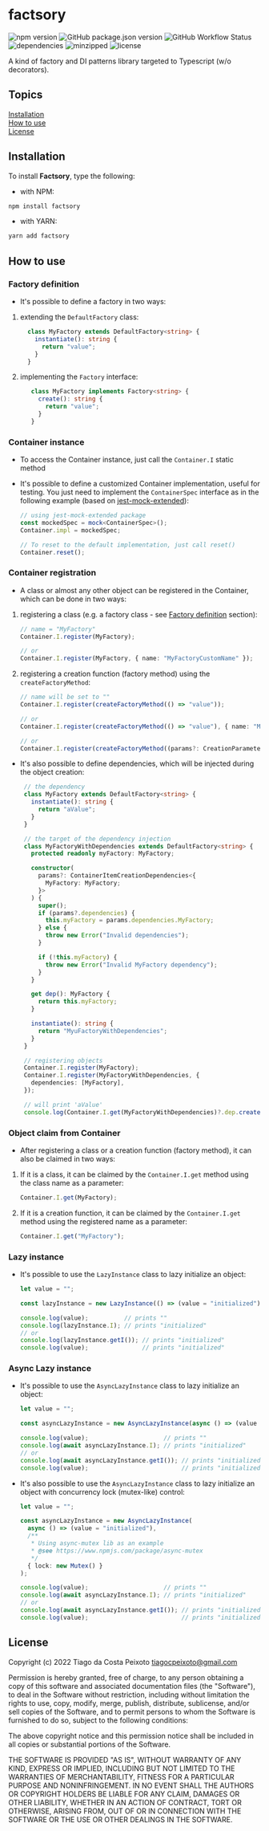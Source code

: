 # factsory

[badge.fury.io]: <> "[![npm version](https://badge.fury.io/js/factsory.svg)](https://badge.fury.io/js/factsory)"
[badge.fury.io]: <> "[![GitHub version](https://badge.fury.io/gh/tiagocpeixoto%2Ffactsory.svg)](https://badge.fury.io/gh/tiagocpeixoto%2Ffactsory)"
[GitHub badge]: <> "![validate](https://github.com/tiagocpeixoto/factsory/workflows/validate/badge.svg)"
![npm version](https://img.shields.io/npm/v/factsory)
![GitHub package.json version](https://img.shields.io/github/package-json/v/tiagocpeixoto/factsory)
![GitHub Workflow Status](https://img.shields.io/github/workflow/status/tiagocpeixoto/factsory/validate)
![dependencies](https://img.shields.io/librariesio/github/tiagocpeixoto/factsory)
![minzipped](https://img.shields.io/bundlephobia/minzip/factsory)
![license](https://img.shields.io/github/license/tiagocpeixoto/factsory)

A kind of factory and DI patterns library targeted to Typescript (w/o decorators).


## Topics

[Installation](#installation)  
[How to use](#how-to-use)  
[License](#license)  


## Installation

To install **Factsory**, type the following:

- with NPM:

``` bash
npm install factsory
```

- with YARN:

``` bash
yarn add factsory
```


## How to use

  
### Factory definition

- It's possible to define a factory in two ways:

1. extending the `DefaultFactory` class:

    ``` ts
      class MyFactory extends DefaultFactory<string> {
        instantiate(): string {
          return "value";
        }
      }
    ```

1. implementing the `Factory` interface:

   ``` ts
      class MyFactory implements Factory<string> {
        create(): string {
          return "value";
        }
      }
   ```


### Container instance

- To access the Container instance, just call the `Container.I` static method

- It's possible to define a customized Container implementation, useful for testing. You just need to implement 
  the `ContainerSpec` interface as in the following example (based on [jest-mock-extended](https://www.npmjs.com/package/jest-mock-extended)):

   ``` ts
   // using jest-mock-extended package
   const mockedSpec = mock<ContainerSpec>();
   Container.impl = mockedSpec;
  
   // To reset to the default implementation, just call reset()
   Container.reset();
   ```


### Container registration

- A class or almost any other object can be registered in the Container, which can be done in two ways:

1. registering a class (e.g. a factory class - see [Factory definition](#factory-definition) section):

   ``` ts
   // name = "MyFactory"
   Container.I.register(MyFactory);
   
   // or
   Container.I.register(MyFactory, { name: "MyFactoryCustomName" });
   ```

1. registering a creation function (factory method) using the ```createFactoryMethod```:

   ``` ts
   // name will be set to ""
   Container.I.register(createFactoryMethod(() => "value"));
   
   // or
   Container.I.register(createFactoryMethod(() => "value"), { name: "MyFactoryWithValue" });
   
   // or
   Container.I.register(createFactoryMethod((params?: CreationParameters) => params?.args), { name: "MyFactoryWithArgs", args: "value" });
   ```
   
- It's also possible to define dependencies, which will be injected during the object creation:
 
   ``` ts
    // the dependency
    class MyFactory extends DefaultFactory<string> {
      instantiate(): string {
        return "aValue";
      }
    }
  
    // the target of the dependency injection
    class MyFactoryWithDependencies extends DefaultFactory<string> {
      protected readonly myFactory: MyFactory;

      constructor(
        params?: ContainerItemCreationDependencies<{
          MyFactory: MyFactory;
        }>
      ) {
        super();
        if (params?.dependencies) {
          this.myFactory = params.dependencies.MyFactory;
        } else {
          throw new Error("Invalid dependencies");
        }

        if (!this.myFactory) {
          throw new Error("Invalid MyFactory dependency");
        }
      }
  
      get dep(): MyFactory {
        return this.myFactory;
      }

      instantiate(): string {
        return "MyuFactoryWithDependencies";
      }
    }  
  
    // registering objects
    Container.I.register(MyFactory);
    Container.I.register(MyFactoryWithDependencies, {
      dependencies: [MyFactory],
    });
  
    // will print 'aValue'
    console.log(Container.I.get(MyFactoryWithDependencies)?.dep.create());
   ```


### Object claim from Container

- After registering a class or a creation function (factory method), it can also be claimed in two ways: 

1. If it is a class, it can be claimed by the `Container.I.get` method using the class name as a parameter:

   ``` ts
   Container.I.get(MyFactory);
   ```

1. If it is a creation function, it can be claimed by the `Container.I.get` method using the registered name as a parameter:

   ``` ts
   Container.I.get("MyFactory");
   ```


### Lazy instance 

- It's possible to use the `LazyInstance` class to lazy initialize an object:

    ``` ts
    let value = "";

    const lazyInstance = new LazyInstance(() => (value = "initialized"));

    console.log(value);          // prints ""
    console.log(lazyInstance.I); // prints "initialized"
    // or 
    console.log(lazyInstance.getI()); // prints "initialized"
    console.log(value);               // prints "initialized"
    ```


### Async Lazy instance

- It's possible to use the `AsyncLazyInstance` class to lazy initialize an object:

    ``` ts
    let value = "";

    const asyncLazyInstance = new AsyncLazyInstance(async () => (value = "initialized"));

    console.log(value);                     // prints ""
    console.log(await asyncLazyInstance.I); // prints "initialized"
    // or 
    console.log(await asyncLazyInstance.getI()); // prints "initialized"
    console.log(value);                          // prints "initialized"
    ```

- It's also possible to use the `AsyncLazyInstance` class to lazy initialize an object with concurrency lock (mutex-like) control:

    ``` ts
    let value = "";

    const asyncLazyInstance = new AsyncLazyInstance(
      async () => (value = "initialized"),
      /** 
       * Using async-mutex lib as an example 
       * @see https://www.npmjs.com/package/async-mutex
       */
      { lock: new Mutex() }
    );

    console.log(value);                     // prints ""
    console.log(await asyncLazyInstance.I); // prints "initialized"
    // or 
    console.log(await asyncLazyInstance.getI()); // prints "initialized"
    console.log(value);                          // prints "initialized"

## License

Copyright (c) 2022 Tiago da Costa Peixoto <tiagocpeixoto@gmail.com>

Permission is hereby granted, free of charge, to any person obtaining a copy
of this software and associated documentation files (the "Software"), to deal
in the Software without restriction, including without limitation the rights
to use, copy, modify, merge, publish, distribute, sublicense, and/or sell
copies of the Software, and to permit persons to whom the Software is
furnished to do so, subject to the following conditions:

The above copyright notice and this permission notice shall be included in all
copies or substantial portions of the Software.

THE SOFTWARE IS PROVIDED "AS IS", WITHOUT WARRANTY OF ANY KIND, EXPRESS OR
IMPLIED, INCLUDING BUT NOT LIMITED TO THE WARRANTIES OF MERCHANTABILITY,
FITNESS FOR A PARTICULAR PURPOSE AND NONINFRINGEMENT. IN NO EVENT SHALL THE
AUTHORS OR COPYRIGHT HOLDERS BE LIABLE FOR ANY CLAIM, DAMAGES OR OTHER
LIABILITY, WHETHER IN AN ACTION OF CONTRACT, TORT OR OTHERWISE, ARISING FROM,
OUT OF OR IN CONNECTION WITH THE SOFTWARE OR THE USE OR OTHER DEALINGS IN THE
SOFTWARE.


